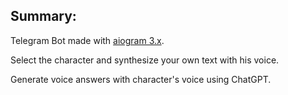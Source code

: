 ## Summary:
Telegram Bot made with [aiogram 3.x](https://aiogram.dev/).

Select the character and synthesize your own text with his voice.

Generate voice answers with character's voice using ChatGPT.









